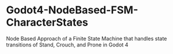 # Godot4-NodeBased-FSM-CharacterStates
Node Based Approach of a Finite State Machine that handles state transitions of Stand, Crouch, and Prone in Godot 4
